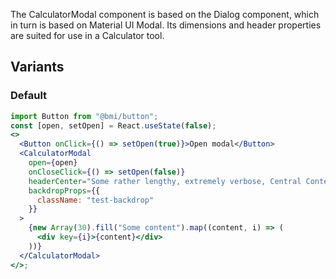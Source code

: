 The CalculatorModal component is based on the Dialog component, which in turn is based on Material UI Modal.
Its dimensions and header properties are suited for use in a Calculator tool.

## Variants

### Default

```jsx
import Button from "@bmi/button";
const [open, setOpen] = React.useState(false);
<>
  <Button onClick={() => setOpen(true)}>Open modal</Button>
  <CalculatorModal
    open={open}
    onCloseClick={() => setOpen(false)}
    headerCenter="Some rather lengthy, extremely verbose, Central Content in the header"
    backdropProps={{
      className: "test-backdrop"
    }}
  >
    {new Array(30).fill("Some content").map((content, i) => (
      <div key={i}>{content}</div>
    ))}
  </CalculatorModal>
</>;
```
